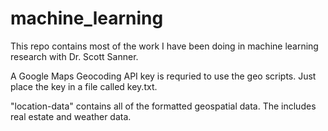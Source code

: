 # machine_learning
This repo contains most of the work I have been doing in machine learning research with Dr. Scott Sanner.

A Google Maps Geocoding API key is requried to use the geo scripts.  Just place the key in a file called key.txt.

"location-data" contains all of the formatted geospatial data.  The includes real estate and weather data.
